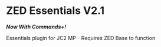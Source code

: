 ZED Essentials V2.1
==========
***Now With Commands+!***

Essentials plugin for JC2 MP - Requires ZED Base to function
